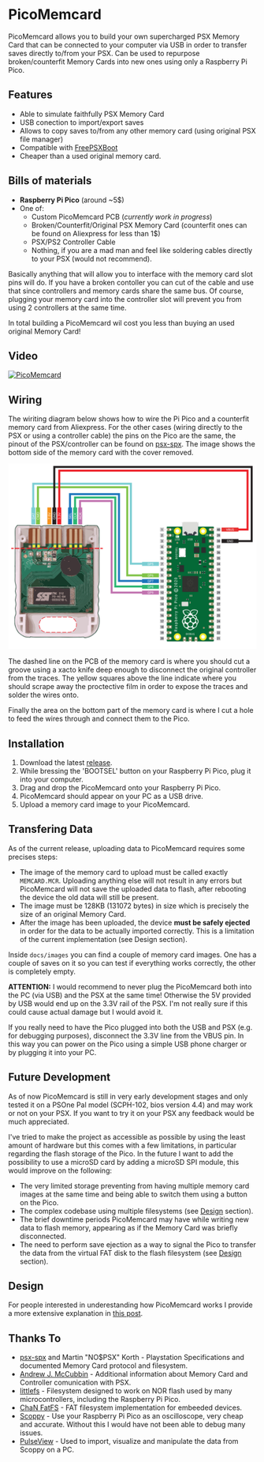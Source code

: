 # PicoMemcard
PicoMemcard allows you to build your own supercharged PSX Memory Card that can be connected to your computer via USB in order to transfer saves directly to/from your PSX. Can be used to repurpose broken/counterfit Memory Cards into new ones using only a Raspberry Pi Pico.

## Features
* Able to simulate faithfully PSX Memory Card
* USB conection to import/export saves
* Allows to copy saves to/from any other memory card (using original PSX file manager)
* Compatible with [FreePSXBoot]
* Cheaper than a used original memory card.

## Bills of materials
* **Raspberry Pi Pico** (around ~5$)
* One of:
    * Custom PicoMemcard PCB (*currently work in progress*)
    * Broken/Counterfit/Original PSX Memory Card (counterfit ones can be found on Aliexpress for less than 1$)
    * PSX/PS2 Controller Cable
    * Nothing, if you are a mad man and feel like soldering cables directly to your PSX (would not recommend).

Basically anything that will allow you to interface with the memory card slot pins will do. If you have a broken contoller you can cut of the cable and use that since controllers and memory cards share the same bus. Of course, plugging your memory card into the controller slot will prevent you from using 2 controllers at the same time.

In total building a PicoMemcard wil cost you less than buying an used original Memory Card!

## Video
[![PicoMemcard](https://img.youtube.com/vi/Sie0kzmnJJw/0.jpg)](https://www.youtube.com/watch?v=Sie0kzmnJJw)

## Wiring
The wiriting diagram below shows how to wire the Pi Pico and a counterfit memory card from Aliexpress. For the other cases (wiring directly to the PSX or using a controller cable) the pins on the Pico are the same, the pinout of the PSX/controller can be found on [psx-spx]. The image shows the bottom side of the memory card with the cover removed.

<img src="./docs/wiring_bg.svg" alt="Wiring Diagram" width="800">

The dashed line on the PCB of the memory card is where you should cut a groove using a xacto knife deep enough to disconnect the original controller from the traces. The yellow squares above the line indicate where you should scrape away the proctective film in order to expose the traces and solder the wires onto.

Finally the area on the bottom part of the memory card is where I cut a hole to feed the wires through and connect them to the Pico.

## Installation
1. Download the latest [release].
2. While bressing the 'BOOTSEL' button on your Raspberry Pi Pico, plug it into your computer. 
3. Drag and drop the PicoMemcard onto your Raspberry Pi Pico.
4. PicoMemcard should appear on your PC as a USB drive.
5. Upload a memory card image to your PicoMemcard.

## Transfering Data
As of the current release, uploading data to PicoMemcard requires some precises steps:
* The image of the memory card to upload must be called exactly `MEMCARD.MCR`. Uploading anything else will not result in any errors but PicoMemcard will not save the uploaded data to flash, after rebooting the device the old data will still be present.
* The image must be 128KB (131072 bytes) in size which is precisely the size of an original Memory Card.
* After the image has been uploaded, the device **must be safely ejected** in order for the data to be actually imported correctly. This is a limitation of the current implementation (see Design section).

Inside `docs/images` you can find a couple of memory card images. One has a couple of saves on it so you can test if everything works correctly, the other is completely empty.

**ATTENTION:**
I would recommend to never plug the PicoMemcard both into the PC (via USB) and the PSX at the same time! Otherwise the 5V provided by USB would end up on the 3.3V rail of the PSX. I'm not really sure if this could cause actual damage but I would avoid it.

If you really need to have the Pico plugged into both the USB and PSX (e.g. for debugging purposes), disconnect the 3.3V line from the VBUS pin. In this way you can power on the Pico using a simple USB phone charger or by plugging it into your PC.

## Future Development
As of now PicoMemcard is still in very early development stages and only tested it on a PSOne Pal model (SCPH-102, bios version 4.4) and may work or not on your PSX. If you want to try it on your PSX any feedback would be much appreciated.

I've tried to make the project as accessible as possible by using the least amount of hardware but this comes with a few limitations, in particular regarding the flash storage of the Pico. In the future I want to add the possibility to use a microSD card by adding a microSD SPI module, this would improve on the following:
* The very limited storage preventing from having multiple memory card images at the same time and being able to switch them using a button on the Pico.
* The complex codebase using multiple filesystems (see [Design](#design) section).
* The brief downtime periods PicoMemcard may have while writing new data to flash memory, appearing as if the Memory Card was briefly disconnected.
* The need to perform save ejection as a way to signal the Pico to transfer the data from the virtual FAT disk to the flash filesystem (see [Design](#design) section).

## Design
For people interested in underestanding how PicoMemcard works I provide a more extensive explanation in [this post].

## Thanks To
* [psx-spx] and Martin "NO$PSX" Korth - Playstation Specifications and documented Memory Card protocol and filesystem.
* [Andrew J. McCubbin] - Additional information about Memory Card and Controller comunication with PSX.
* [littlefs] - Filesystem designed to work on NOR flash used by many microcontrollers, including the Raspberry Pi Pico.
* [ChaN FatFS] - FAT filesystem implementation for embeeded devices.
* [Scoppy] - Use your Raspberry Pi Pico as an oscilloscope, very cheap and accurate. Without this I would have not been able to debug many issues.
* [PulseView] - Used to import, visualize and manipulate the data from Scoppy on a PC.

[FreePSXBoot]: https://github.com/brad-lin/FreePSXBoot
[psx-spx]: https://psx-spx.consoledev.net/pinouts/#controller-ports-and-memory-card-ports
[Andrew J. McCubbin]: http://www.emudocs.org/PlayStation/psxcont/
[littlefs]: https://github.com/littlefs-project/littlefs
[ChaN FatFS]: http://elm-chan.org/fsw/ff/00index_e.html
[Scoppy]: https://github.com/fhdm-dev/scoppy
[PulseView]: https://sigrok.org/wiki/PulseView
[release]: https://github.com/dangiu/PicoMemcard/releases/latest
[this post]: https://dangiu.github.io/2022/05/13/picomemcard.html


<!-- 
TODO
Add FAQ? Is it necessary?
Add Changelog
-->
